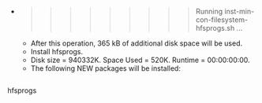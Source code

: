 * >>>>>>>>> Running inst-min-con-filesystem-hfsprogs.sh ...
  * After this operation, 365 kB of additional disk space will be used.
  * Install hfsprogs.
  * Disk size = 940332K. Space Used = 520K. Runtime = 00:00:00:00.
  * The following NEW packages will be installed:
  ```bash
hfsprogs
  ```
